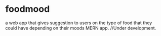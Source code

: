 # foodmood
a web app that gives suggestion to users on the type of food that they could have depending on their moods
MERN app.
//Under development.
